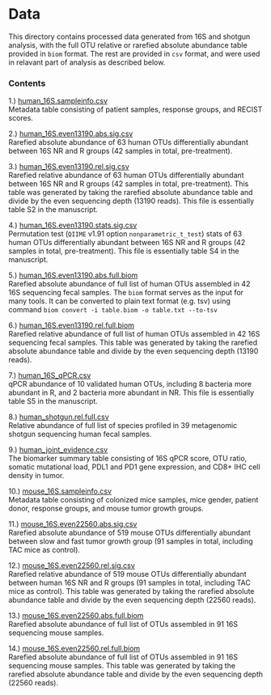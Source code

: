 # Data

This directory contains processed data generated from 16S and shotgun analysis, with the full OTU relative or rarefied absolute abundance table provided in `biom` format. The rest are provided in `csv` format, and were used in relavant part of analysis as described below.

### Contents

1.) [human_16S.sampleinfo.csv](human_16S.sampleinfo.csv)
<br>Metadata table consisting of patient samples, response groups, and RECIST scores.

2.) [human_16S.even13190.abs.sig.csv](human_16S.even13190.abs.sig.csv)
<br>Rarefied absolute abundance of 63 human OTUs differentially abundant between 16S NR and R groups (42 samples in total, pre-treatment). 

3.) [human_16S.even13190.rel.sig.csv](human_16S.even13190.rel.sig.csv)
<br>Rarefied relative abundance of 63 human OTUs differentially abundant between 16S NR and R groups (42 samples in total, pre-treatment). This table was generated by taking the rarefied absolute abundance table and divide by the even sequencing depth (13190 reads). This file is essentially table S2 in the manuscript.

4.) [human_16S.even13190.stats.sig.csv](human_16S.even13190.stats.sig.csv)
<br>Permutation test (`QIIME` v1.91 option `nonparametric_t_test`) stats of 63 human OTUs differentially abundant between 16S NR and R groups (42 samples in total, pre-treatment). This file is essentially table S4 in the manuscript.

5.) [human_16S.even13190.abs.full.biom](human_16S.even13190.abs.full.biom)
<br>Rarefied absolute abundance of full list of human OTUs assembled in 42 16S sequencing fecal samples. The `biom` format serves as the input for many tools. It can be converted to plain text format (e.g. tsv) using command `biom convert -i table.biom -o table.txt --to-tsv`

6.) [human_16S.even13190.rel.full.biom](human_16S.even13190.rel.full.biom)
<br>Rarefied relative abundance of full list of human OTUs assembled in 42 16S sequencing fecal samples. This table was generated by taking the rarefied absolute abundance table and divide by the even sequencing depth (13190 reads). 

7.) [human_16S_qPCR.csv](human_16S_qPCR.csv)
<br>qPCR abundance of 10 validated human OTUs, including 8 bacteria more abundant in R, and 2 bacteria more abundant in NR. This file is essentially table S5 in the manuscript.

8.) [human_shotgun.rel.full.csv](human_shotgun.rel.full.csv)
<br>Relative abundance of full list of species profiled in 39 metagenomic shotgun sequencing human fecal samples. 

9.) [human_joint_evidence.csv](human_joint_evidence.csv)
<br>The biomarker summary table consisting of 16S qPCR score, OTU ratio, somatic mutational load, PDL1 and PD1 gene expression, and CD8+ IHC cell density in tumor.

10.) [mouse_16S.sampleinfo.csv](mouse_16S.sampleinfo.csv)
<br>Metadata table consisting of colonized mice samples, mice gender, patient donor, response groups, and mouse tumor growth groups.

11.) [mouse_16S.even22560.abs.sig.csv](mouse_16S.even22560.abs.sig.csv)
<br>Rarefied absolute abundance of 519 mouse OTUs differentially abundant between slow and fast tumor growth group (91 samples in total, including TAC mice as control). 

12.) [mouse_16S.even22560.rel.sig.csv](mouse_16S.even22560.rel.sig.csv)
<br>Rarefied relative abundance of 519 mouse OTUs differentially abundant between human 16S NR and R groups (91 samples in total, including TAC mice as control). This table was generated by taking the rarefied absolute abundance table and divide by the even sequencing depth (22560 reads). 

13.) [mouse_16S.even22560.abs.full.biom](mouse_16S.even22560.abs.full.biom)
<br>Rarefied absolute abundance of full list of OTUs assembled in 91 16S sequencing mouse samples. 

14.) [mouse_16S.even22560.rel.full.biom](mouse_16S.even22560.rel.full.biom)
<br>Rarefied absolute abundance of full list of OTUs assembled in 91 16S sequencing mouse samples. This table was generated by taking the rarefied absolute abundance table and divide by the even sequencing depth (22560 reads). 


